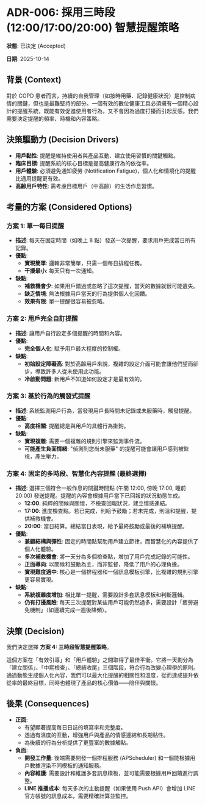 # ADR-006: 採用三時段 (12:00/17:00/20:00) 智慧提醒策略

**狀態**: 已決定 (Accepted)

**日期**: 2025-10-14

## 背景 (Context)

對於 COPD 患者而言，持續的自我管理（如按時用藥、記錄健康狀況）是控制病情的關鍵，但也是最難堅持的部分。一個有效的數位健康工具必須擁有一個精心設計的提醒系統，既能有效促進使用者行為，又不會因為過度打擾而引起反感。我們需要決定提醒的頻率、時機和內容策略。

## 決策驅動力 (Decision Drivers)

*   **用戶黏性**: 提醒是維持使用者與產品互動、建立使用習慣的關鍵觸點。
*   **臨床目標**: 提醒系統的核心目標是提高健康行為的依從率。
*   **用戶體驗**: 必須避免通知疲勞 (Notification Fatigue)，個人化和情境化的提醒比通用提醒更有效。
*   **高齡用戶特性**: 需考慮目標用戶（中高齡）的生活作息習慣。

## 考量的方案 (Considered Options)

### 方案 1: 單一每日提醒

*   **描述**: 每天在固定時間（如晚上 8 點）發送一次提醒，要求用戶完成當日所有記錄。
*   **優點**:
    *   **實現簡單**: 邏輯非常簡單，只需一個每日排程任務。
    *   **干擾最小**: 每天只有一次通知。
*   **缺點**:
    *   **補救機會少**: 如果用戶錯過或忽略了這次提醒，當天的數據就很可能遺失。
    *   **缺乏情境**: 無法根據用戶當天的行為提供個人化回饋。
    *   **效果有限**: 單一提醒很容易被忽略。

### 方案 2: 用戶完全自訂提醒

*   **描述**: 讓用戶自行設定多個提醒的時間和內容。
*   **優點**:
    *   **完全個人化**: 賦予用戶最大程度的控制權。
*   **缺點**:
    *   **初始設定障礙高**: 對於高齡用戶來說，複雜的設定介面可能會讓他們望而卻步，導致許多人從未使用此功能。
    *   **冷啟動問題**: 新用戶不知道如何設定才是最有效的。

### 方案 3: 基於行為的觸發式提醒

*   **描述**: 系統監測用戶行為，當發現用戶長時間未記錄或未服藥時，觸發提醒。
*   **優點**:
    *   **高度相關**: 提醒總是與用戶的具體行為掛鉤。
*   **缺點**:
    *   **實現複雜**: 需要一個複雜的規則引擎來監測事件流。
    *   **可能產生負面情緒**: "偵測到您尚未服藥" 的提醒可能會讓用戶感到被監視，產生壓力。

### 方案 4: 固定的多時段、智慧化內容提醒 (最終選擇)

*   **描述**: 選擇三個符合一般作息的關鍵時間點 (午間 12:00, 傍晚 17:00, 睡前 20:00) 發送提醒。提醒的內容會根據用戶當下已回報的狀況動態生成。
    *   **12:00**: 純粹的問候與關懷，不檢查回報狀況，建立情感連結。
    *   **17:00**: 進度檢查點。若已完成，則給予鼓勵；若未完成，則溫和提醒，提供補救機會。
    *   **20:00**: 當日結算。總結當日表現，給予最終鼓勵或最後的補填提醒。
*   **優點**:
    *   **兼顧結構與彈性**: 固定的時間點幫助用戶建立節律，而智慧化的內容提供了個人化體驗。
    *   **多次補救機會**: 將一天分為多個檢查點，增加了用戶完成記錄的可能性。
    *   **正面導向**: 以問候和鼓勵為主，而非監督，降低了用戶的心理負擔。
    *   **實現難度適中**: 核心是一個排程器和一個訊息模板引擎，比複雜的規則引擎更容易實現。
*   **缺點**:
    *   **系統複雜度增加**: 相比單一提醒，需要設計多套訊息模板和判斷邏輯。
    *   **仍有打擾風險**: 每天三次提醒對某些用戶可能仍然過多，需要設計「疲勞避免機制」（如連續完成一週後降頻）。

## 決策 (Decision)

我們決定選擇 **方案 4: 三時段智慧提醒策略**。

這個方案在「有效引導」和「用戶體驗」之間取得了最佳平衡。它將一天劃分為「建立關係」、「中期檢查」、「總結收尾」三個階段，符合行為改變心理學的原則。通過動態生成個人化內容，我們可以最大化提醒的相關性和溫度，從而達成提升依從率的最終目標，同時也體現了產品的核心價值——陪伴與關懷。

## 後果 (Consequences)

*   **正面**:
    *   有望顯著提高每日日誌的填寫率和完整度。
    *   透過有溫度的互動，增強用戶與產品的情感連結和長期黏性。
    *   為後續的行為分析提供了更豐富的數據觸點。
*   **負面**:
    *   **開發工作量**: 後端需要開發一個排程服務 (APScheduler) 和一個能根據用戶數據渲染不同模板的通知服務。
    *   **內容維護**: 需要設計和維護多套訊息模板，並可能需要根據用戶回饋進行調整。
    *   **LINE 推播成本**: 每天多次的主動提醒（如果使用 Push API）會增加 LINE 官方帳號的訊息成本，需要精確計算並監控。
